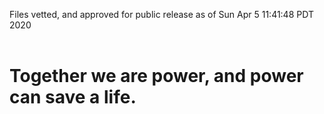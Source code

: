 Files vetted, and approved for public release as of Sun Apr  5 11:41:48 PDT 2020<br><br><h1>Together we are power, and power can save a life.</h1>
